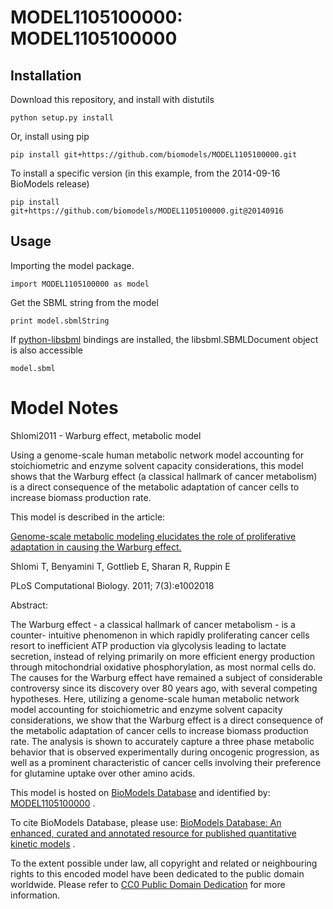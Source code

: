 # MODEL1105100000: MODEL1105100000

## Installation

Download this repository, and install with distutils

`python setup.py install`

Or, install using pip

`pip install git+https://github.com/biomodels/MODEL1105100000.git`

To install a specific version (in this example, from the 2014-09-16 BioModels release)

`pip install git+https://github.com/biomodels/MODEL1105100000.git@20140916`

## Usage

Importing the model package.

`import MODEL1105100000 as model`

Get the SBML string from the model

`print model.sbmlString`

If [python-libsbml](https://pypi.python.org/pypi/python-libsbml) bindings are
installed, the libsbml.SBMLDocument object is also accessible

`model.sbml`


# Model Notes


Shlomi2011 - Warburg effect, metabolic model

Using a genome-scale human metabolic network model accounting for
stoichiometric and enzyme solvent capacity considerations, this model shows
that the Warburg effect (a classical hallmark of cancer metabolism) is a
direct consequence of the metabolic adaptation of cancer cells to increase
biomass production rate.

This model is described in the article:

[Genome-scale metabolic modeling elucidates the role of proliferative
adaptation in causing the Warburg
effect.](http://identifiers.org/pubmed/21423717)

Shlomi T, Benyamini T, Gottlieb E, Sharan R, Ruppin E

PLoS Computational Biology. 2011; 7(3):e1002018

Abstract:

The Warburg effect - a classical hallmark of cancer metabolism - is a counter-
intuitive phenomenon in which rapidly proliferating cancer cells resort to
inefficient ATP production via glycolysis leading to lactate secretion,
instead of relying primarily on more efficient energy production through
mitochondrial oxidative phosphorylation, as most normal cells do. The causes
for the Warburg effect have remained a subject of considerable controversy
since its discovery over 80 years ago, with several competing hypotheses.
Here, utilizing a genome-scale human metabolic network model accounting for
stoichiometric and enzyme solvent capacity considerations, we show that the
Warburg effect is a direct consequence of the metabolic adaptation of cancer
cells to increase biomass production rate. The analysis is shown to accurately
capture a three phase metabolic behavior that is observed experimentally
during oncogenic progression, as well as a prominent characteristic of cancer
cells involving their preference for glutamine uptake over other amino acids.

This model is hosted on [BioModels Database](http://www.ebi.ac.uk/biomodels/)
and identified by:
[MODEL1105100000](http://identifiers.org/biomodels.db/MODEL1105100000) .

To cite BioModels Database, please use: [BioModels Database: An enhanced,
curated and annotated resource for published quantitative kinetic
models](http://identifiers.org/pubmed/20587024) .

To the extent possible under law, all copyright and related or neighbouring
rights to this encoded model have been dedicated to the public domain
worldwide. Please refer to [CC0 Public Domain
Dedication](http://creativecommons.org/publicdomain/zero/1.0/) for more
information.


